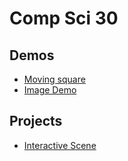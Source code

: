 # Comp Sci 30

## Demos
- [Moving square](someproject)
- [Image Demo](image-demo)

## Projects
- [Interactive Scene](Interactive_scene)